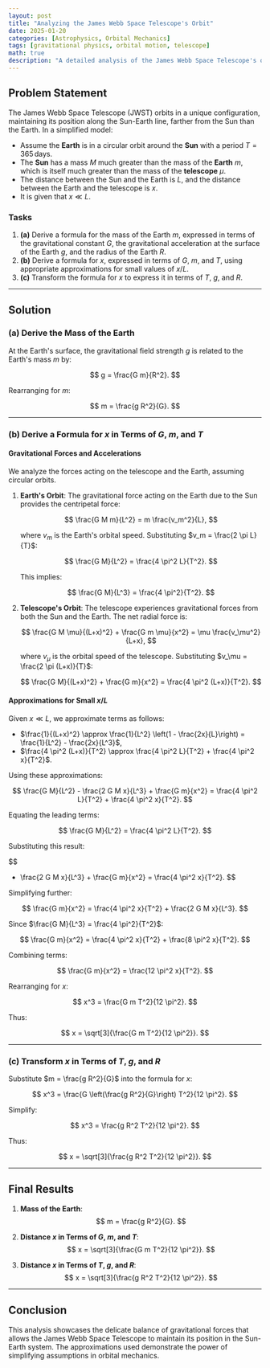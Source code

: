 ```yaml
---
layout: post
title: "Analyzing the James Webb Space Telescope's Orbit"
date: 2025-01-20
categories: [Astrophysics, Orbital Mechanics]
tags: [gravitational physics, orbital motion, telescope]
math: true
description: "A detailed analysis of the James Webb Space Telescope's orbit using gravitational physics and approximations."
---
```


## Problem Statement

The James Webb Space Telescope (JWST) orbits in a unique configuration, maintaining its position along the Sun-Earth line, farther from the Sun than the Earth. In a simplified model:

- Assume the **Earth** is in a circular orbit around the **Sun** with a period $T = 365 \, \text{days}$.
- The **Sun** has a mass $M$ much greater than the mass of the **Earth** $m$, which is itself much greater than the mass of the **telescope** $\mu$.
- The distance between the Sun and the Earth is $L$, and the distance between the Earth and the telescope is $x$.
- It is given that $x \ll L$.

### Tasks

1. **(a)** Derive a formula for the mass of the Earth $m$, expressed in terms of the gravitational constant $G$, the gravitational acceleration at the surface of the Earth $g$, and the radius of the Earth $R$.
2. **(b)** Derive a formula for $x$, expressed in terms of $G$, $m$, and $T$, using appropriate approximations for small values of $x/L$.
3. **(c)** Transform the formula for $x$ to express it in terms of $T$, $g$, and $R$.

---

## Solution

### (a) Derive the Mass of the Earth

At the Earth's surface, the gravitational field strength $g$ is related to the Earth's mass $m$ by:

$$
g = \frac{G m}{R^2}.
$$

Rearranging for $m$:

$$
m = \frac{g R^2}{G}.
$$

---

### (b) Derive a Formula for $x$ in Terms of $G$, $m$, and $T$

#### Gravitational Forces and Accelerations

We analyze the forces acting on the telescope and the Earth, assuming circular orbits.

1. **Earth's Orbit**:
   The gravitational force acting on the Earth due to the Sun provides the centripetal force:

   $$
   \frac{G M m}{L^2} = m \frac{v_m^2}{L},
   $$

   where $v_m$ is the Earth's orbital speed. Substituting $v_m = \frac{2 \pi L}{T}$:

   $$
   \frac{G M}{L^2} = \frac{4 \pi^2 L}{T^2}.
   $$

   This implies:

   $$
   \frac{G M}{L^3} = \frac{4 \pi^2}{T^2}.
   $$

2. **Telescope's Orbit**:
   The telescope experiences gravitational forces from both the Sun and the Earth. The net radial force is:

   $$
   \frac{G M \mu}{(L+x)^2} + \frac{G m \mu}{x^2} = \mu \frac{v_\mu^2}{L+x},
   $$

   where $v_\mu$ is the orbital speed of the telescope. Substituting $v_\mu = \frac{2 \pi (L+x)}{T}$:

   $$
   \frac{G M}{(L+x)^2} + \frac{G m}{x^2} = \frac{4 \pi^2 (L+x)}{T^2}.
   $$

#### Approximations for Small $x/L$

Given $x \ll L$, we approximate terms as follows:
- $\frac{1}{(L+x)^2} \approx \frac{1}{L^2} \left(1 - \frac{2x}{L}\right) = \frac{1}{L^2} - \frac{2x}{L^3}$,
- $\frac{4 \pi^2 (L+x)}{T^2} \approx \frac{4 \pi^2 L}{T^2} + \frac{4 \pi^2 x}{T^2}$.

Using these approximations:

$$
\frac{G M}{L^2} - \frac{2 G M x}{L^3} + \frac{G m}{x^2} = \frac{4 \pi^2 L}{T^2} + \frac{4 \pi^2 x}{T^2}.
$$

Equating the leading terms:

$$
\frac{G M}{L^2} = \frac{4 \pi^2 L}{T^2}.
$$

Substituting this result:

$$
- \frac{2 G M x}{L^3} + \frac{G m}{x^2} = \frac{4 \pi^2 x}{T^2}.
$$

Simplifying further:

$$
\frac{G m}{x^2} = \frac{4 \pi^2 x}{T^2} + \frac{2 G M x}{L^3}.
$$

Since $\frac{G M}{L^3} = \frac{4 \pi^2}{T^2}$:

$$
\frac{G m}{x^2} = \frac{4 \pi^2 x}{T^2} + \frac{8 \pi^2 x}{T^2}.
$$

Combining terms:

$$
\frac{G m}{x^2} = \frac{12 \pi^2 x}{T^2}.
$$

Rearranging for $x$:

$$
x^3 = \frac{G m T^2}{12 \pi^2}.
$$

Thus:

$$
x = \sqrt[3]{\frac{G m T^2}{12 \pi^2}}.
$$

---

### (c) Transform $x$ in Terms of $T$, $g$, and $R$

Substitute $m = \frac{g R^2}{G}$ into the formula for $x$:

$$
x^3 = \frac{G \left(\frac{g R^2}{G}\right) T^2}{12 \pi^2}.
$$

Simplify:

$$
x^3 = \frac{g R^2 T^2}{12 \pi^2}.
$$

Thus:

$$
x = \sqrt[3]{\frac{g R^2 T^2}{12 \pi^2}}.
$$

---

## Final Results

1. **Mass of the Earth**:
   $$
   m = \frac{g R^2}{G}.
   $$

2. **Distance $x$ in Terms of $G$, $m$, and $T$**:
   $$
   x = \sqrt[3]{\frac{G m T^2}{12 \pi^2}}.
   $$

3. **Distance $x$ in Terms of $T$, $g$, and $R$**:
   $$
   x = \sqrt[3]{\frac{g R^2 T^2}{12 \pi^2}}.
   $$

---

## Conclusion

This analysis showcases the delicate balance of gravitational forces that allows the James Webb Space Telescope to maintain its position in the Sun-Earth system. The approximations used demonstrate the power of simplifying assumptions in orbital mechanics.
